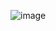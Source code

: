 ![image](https://user-images.githubusercontent.com/90901839/191541271-5a176cb7-def4-47b4-9237-cc087f7be266.png)
